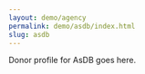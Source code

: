 ```yaml
---
layout: demo/agency
permalink: demo/asdb/index.html
slug: asdb
---
```


Donor profile for AsDB goes here.
